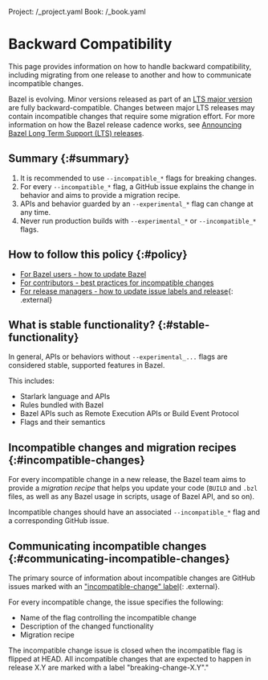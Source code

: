 Project: /_project.yaml
Book: /_book.yaml

# Backward Compatibility

This page provides information on how to handle backward compatibility,
including migrating from one release to another and how to communicate
incompatible changes.

Bazel is evolving. Minor versions released as part of an
[LTS major version](/release/versioning#lts-releases) are fully backward-compatible.
Changes between major LTS releases may contain incompatible changes that require
some migration effort. For more information on how the Bazel release cadence
works, see
[Announcing Bazel Long Term Support (LTS) releases](https://blog.bazel.build/2020/11/10/long-term-support-release.html).

## Summary {:#summary}

1. It is recommended to use `--incompatible_*` flags for breaking changes.
1. For every `--incompatible_*` flag, a GitHub issue explains
   the change in behavior and aims to provide a migration recipe.
1. APIs and behavior guarded by an `--experimental_*` flag can change at any time.
1. Never run production builds with `--experimental_*`  or `--incompatible_*` flags.

## How to follow this policy {:#policy}

* [For Bazel users - how to update Bazel](/versions/updating-bazel)
* [For contributors - best practices for incompatible changes](/contribute/breaking-changes)
* [For release managers - how to update issue labels and release](https://github.com/bazelbuild/continuous-integration/tree/master/docs/release-playbook.%6D%64){: .external}

## What is stable functionality? {:#stable-functionality}

In general, APIs or behaviors without `--experimental_...` flags are considered
stable, supported features in Bazel.

This includes:

* Starlark language and APIs
* Rules bundled with Bazel
* Bazel APIs such as Remote Execution APIs or Build Event Protocol
* Flags and their semantics

## Incompatible changes and migration recipes {:#incompatible-changes}

For every incompatible change in a new release, the Bazel team aims to provide a
_migration recipe_ that helps you update your code
(`BUILD` and `.bzl` files, as well as any Bazel usage in scripts,
usage of Bazel API, and so on).

Incompatible changes should have an associated `--incompatible_*` flag and a
corresponding GitHub issue.

## Communicating incompatible changes {:#communicating-incompatible-changes}

The primary source of information about incompatible changes are GitHub issues
marked with an ["incompatible-change" label](https://github.com/bazelbuild/bazel/issues?q=label%3Aincompatible-change){: .external}.

For every incompatible change, the issue specifies the following:
* Name of the flag controlling the incompatible change
* Description of the changed functionality
* Migration recipe

The incompatible change issue is closed when the incompatible flag is flipped at
HEAD. All incompatible changes that are expected to happen in release X.Y
are marked with a label "breaking-change-X.Y"."
